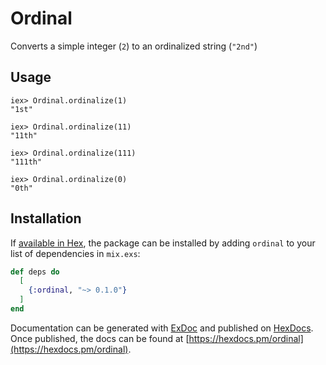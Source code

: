 # Ordinal

Converts a simple integer (`2`) to an ordinalized string (`"2nd"`)

## Usage

    iex> Ordinal.ordinalize(1)
    "1st"

    iex> Ordinal.ordinalize(11)
    "11th"

    iex> Ordinal.ordinalize(111)
    "111th"

    iex> Ordinal.ordinalize(0)
    "0th"

## Installation

If [available in Hex](https://hex.pm/docs/publish), the package can be installed
by adding `ordinal` to your list of dependencies in `mix.exs`:

```elixir
def deps do
  [
    {:ordinal, "~> 0.1.0"}
  ]
end
```

Documentation can be generated with [ExDoc](https://github.com/elixir-lang/ex_doc)
and published on [HexDocs](https://hexdocs.pm). Once published, the docs can
be found at [https://hexdocs.pm/ordinal](https://hexdocs.pm/ordinal).

